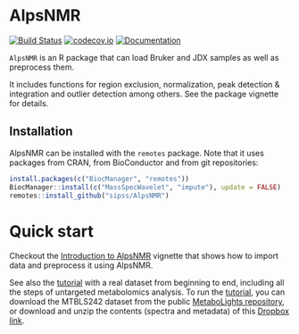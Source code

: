 # AlpsNMR

[![Build Status](https://travis-ci.org/sipss/AlpsNMR.svg?branch=master)](https://travis-ci.org/sipss/AlpsNMR) [![codecov.io](https://codecov.io/github/sipss/AlpsNMR/coverage.svg?branch=master)](https://codecov.io/github/sipss/AlpsNMR) [![Documentation](https://img.shields.io/badge/documentation-pkgdown-informational)](https://sipss.github.io/AlpsNMR/)

`AlpsNMR` is an R package that can load Bruker and JDX samples as well as
preprocess them.

It includes functions for region exclusion, normalization, peak detection & integration and
outlier detection among others. See the package vignette for details.


## Installation

AlpsNMR can be installed with the `remotes` package. Note that it uses packages from
CRAN, from BioConductor and from git repositories:

```r
install.packages(c("BiocManager", "remotes"))
BiocManager::install(c("MassSpecWavelet", "impute"), update = FALSE)
remotes::install_github("sipss/AlpsNMR")
```

Quick start
=============

Checkout the [Introduction to AlpsNMR](https://sipss.github.io/AlpsNMR/articles/introduction-to-alpsnmr.html) vignette that shows how to import data and preprocess it using AlpsNMR.

See also the [tutorial](https://github.com/sipss/AlpsNMR/blob/master/vignettes/tutorial.pdf) with a real dataset from beginning to end, including all the steps of untargeted metabolomics analysis. To run the [tutorial](https://github.com/sipss/AlpsNMR/blob/master/vignettes/tutorial.pdf), you can download the MTBLS242 dataset from the public [MetaboLights repository](https://www.ebi.ac.uk/metabolights/MTBLS242), or download and unzip the contents (spectra and metadata) of this [Dropbox link](https://dl.dropboxusercontent.com/s/0snivrsd7m82yey/MTBLS242.zip?dl=0).


